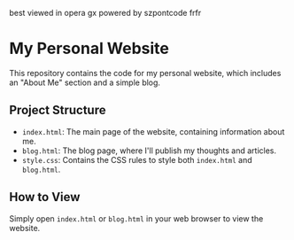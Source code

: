 best viewed in opera gx
powered by szpontcode
frfr

# My Personal Website

This repository contains the code for my personal website, which includes an "About Me" section and a simple blog.

## Project Structure

- `index.html`: The main page of the website, containing information about me.
- `blog.html`: The blog page, where I'll publish my thoughts and articles.
- `style.css`: Contains the CSS rules to style both `index.html` and `blog.html`.

## How to View

Simply open `index.html` or `blog.html` in your web browser to view the website.
